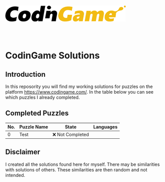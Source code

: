 [![CodinGame](/CodinGame.png)](https://www.codingame.com/ "CodinGame")

<br><br>

# CodinGame Solutions


## Introduction
In this reposority you will find my working solutions for puzzles on the platform https://www.codingame.com/. In the table below you can see which puzzles I already completed.


## Completed Puzzles
| No. | Puzzle Name                  | State                        | Languages                    |
|-----|------------------------------|------------------------------|------------------------------|
| 0   | Test                         | :x: Not Completed            |                              |


## Disclaimer
I created all the solutions found here for myself. There may be similarities with solutions of others. These similarities are then random and not intended.